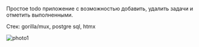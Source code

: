 Простое todo приложение с возможностью добавить, удалить задачи и отметить выполненными.

Стек: gorilla/mux, postgre sql, htmx

![photo1](https://github.com/rugewit/Todo-app/blob/main/photo_1.jpg)
